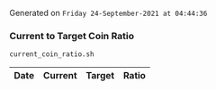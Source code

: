 Generated on `Friday 24-September-2021 at 04:44:36`

### Current to Target Coin Ratio
`current_coin_ratio.sh`

Date|Current|Target|Ratio
---|---|---|---
